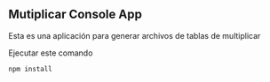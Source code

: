 ## Mutiplicar Console App

Esta es una aplicación para generar archivos de tablas de multiplicar

Ejecutar este comando

```
npm install
```
